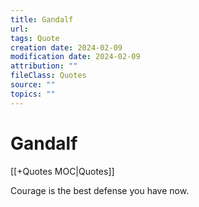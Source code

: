 ```yaml
---
title: Gandalf
url: 
tags: Quote
creation date: 2024-02-09
modification date: 2024-02-09
attribution: ""
fileClass: Quotes
source: ""
topics: ""
---
```


# Gandalf

[[+Quotes MOC|Quotes]]

Courage is the best defense you have now.
